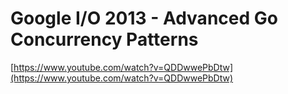 # Google I/O 2013 - Advanced Go Concurrency Patterns

[https://www.youtube.com/watch?v=QDDwwePbDtw](https://www.youtube.com/watch?v=QDDwwePbDtw)
